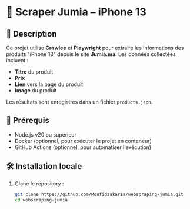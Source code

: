 # 🛒 Scraper Jumia – iPhone 13

## 📌 Description

Ce projet utilise **Crawlee** et **Playwright** pour extraire les informations des produits "iPhone 13" depuis le site **Jumia.ma**. Les données collectées incluent :

- **Titre** du produit
- **Prix**
- **Lien** vers la page du produit
- **Image** du produit

Les résultats sont enregistrés dans un fichier `products.json`.

## 🚀 Prérequis

- Node.js v20 ou supérieur
- Docker (optionnel, pour exécuter le projet en conteneur)
- GitHub Actions (optionnel, pour automatiser l'exécution)

## 🛠 Installation locale

1. Clone le repository :

   ```bash
   git clone https://github.com/Moufidzakaria/webscraping-jumia.git
   cd webscraping-jumia
